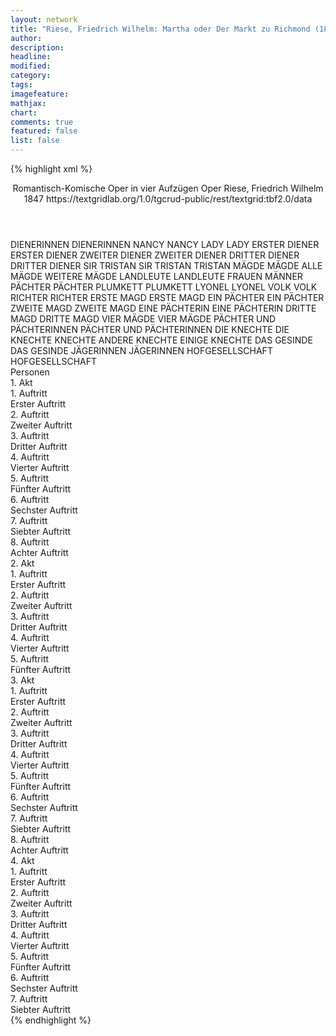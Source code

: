 ```yaml
---
layout: network
title: "Riese, Friedrich Wilhelm: Martha oder Der Markt zu Richmond (1847)"
author:
description:
headline:
modified:
category:
tags:
imagefeature:
mathjax:
chart:
comments: true
featured: false
list: false
---
```

{% highlight xml %}
<?xml-model href="https://raw.githubusercontent.com/DLiNa/project/master/rules/lina.rnc"?><?xml-model href="https://raw.githubusercontent.com/DLiNa/project/master/rules/lina.sch"?>
<play xmlns="http://lina.digital">
  <header>
    <title>Martha oder Der Markt zu Richmond</title>
    <subtitle>Romantisch-Komische Oper in vier Aufzügen</subtitle>
    <genretitle>Oper</genretitle>
    <author>Riese, Friedrich Wilhelm</author>
    <date type="print"/>
    <date type="premiere" when="1847">1847</date>
    <date type="written"/>
    <source>https://textgridlab.org/1.0/tgcrud-public/rest/textgrid:tbf2.0/data</source>
  </header>
  <personae>
    <character>
      <name>DIENERINNEN</name>
      <alias xml:id="dienerinnen">
        <name>DIENERINNEN</name>
      </alias>
    </character>
    <character>
      <name>NANCY</name>
      <alias xml:id="nancy">
        <name>NANCY</name>
      </alias>
    </character>
    <character>
      <name>LADY</name>
      <alias xml:id="lady">
        <name>LADY</name>
      </alias>
    </character>
    <character>
      <name>ERSTER DIENER</name>
      <alias xml:id="erster_diener">
        <name>ERSTER DIENER</name>
      </alias>
    </character>
    <character>
      <name>ZWEITER DIENER</name>
      <alias xml:id="zweiter_diener">
        <name>ZWEITER DIENER</name>
      </alias>
    </character>
    <character>
      <name>DRITTER DIENER</name>
      <alias xml:id="dritter_diener">
        <name>DRITTER DIENER</name>
      </alias>
    </character>
    <character>
      <name>SIR TRISTAN</name>
      <alias xml:id="sir_tristan">
        <name>SIR TRISTAN</name>
      </alias>
      <alias xml:id="tristan">
        <name>TRISTAN</name>
      </alias>
    </character>
    <character>
      <name>MÄGDE</name>
      <alias xml:id="mägde">
        <name>MÄGDE</name>
      </alias>
      <alias xml:id="alle_mägde">
        <name>ALLE MÄGDE</name>
      </alias>
      <alias xml:id="weitere_mägde">
        <name>WEITERE MÄGDE</name>
      </alias>
    </character>
    <character>
      <name>LANDLEUTE</name>
      <alias xml:id="landleute">
        <name>LANDLEUTE</name>
      </alias>
      <alias xml:id="frauen">
        <name>FRAUEN</name>
      </alias>
      <alias xml:id="männer">
        <name>MÄNNER</name>
      </alias>
    </character>
    <character>
      <name>PÄCHTER</name>
      <alias xml:id="pächter">
        <name>PÄCHTER</name>
      </alias>
    </character>
    <character>
      <name>PLUMKETT</name>
      <alias xml:id="plumkett">
        <name>PLUMKETT</name>
      </alias>
    </character>
    <character>
      <name>LYONEL</name>
      <alias xml:id="lyonel">
        <name>LYONEL</name>
      </alias>
    </character>
    <character>
      <name>VOLK</name>
      <alias xml:id="volk">
        <name>VOLK</name>
      </alias>
    </character>
    <character>
      <name>RICHTER</name>
      <alias xml:id="richter">
        <name>RICHTER</name>
      </alias>
    </character>
    <character>
      <name>ERSTE MAGD</name>
      <alias xml:id="erste_magd">
        <name>ERSTE MAGD</name>
      </alias>
    </character>
    <character>
      <name>EIN PÄCHTER</name>
      <alias xml:id="ein_pächter">
        <name>EIN PÄCHTER</name>
      </alias>
    </character>
    <character>
      <name>ZWEITE MAGD</name>
      <alias xml:id="zweite_magd">
        <name>ZWEITE MAGD</name>
      </alias>
    </character>
    <character>
      <name>EINE PÄCHTERIN</name>
      <alias xml:id="eine_pächterin">
        <name>EINE PÄCHTERIN</name>
      </alias>
    </character>
    <character>
      <name>DRITTE MAGD</name>
      <alias xml:id="dritte_magd">
        <name>DRITTE MAGD</name>
      </alias>
    </character>
    <character>
      <name>VIER MÄGDE</name>
      <alias xml:id="vier_mägde">
        <name>VIER MÄGDE</name>
      </alias>
    </character>
    <character>
      <name>PÄCHTER UND PÄCHTERINNEN</name>
      <alias xml:id="pächter_und_pächterinnen">
        <name>PÄCHTER UND PÄCHTERINNEN</name>
      </alias>
    </character>
    <character>
      <name>DIE KNECHTE</name>
      <alias xml:id="die_knechte">
        <name>DIE KNECHTE</name>
      </alias>
      <alias xml:id="knechte">
        <name>KNECHTE</name>
      </alias>
      <alias xml:id="andere_knechte">
        <name>ANDERE KNECHTE</name>
      </alias>
      <alias xml:id="einige_knechte">
        <name>EINIGE KNECHTE</name>
      </alias>
    </character>
    <character>
      <name>DAS GESINDE</name>
      <alias xml:id="das_gesinde">
        <name>DAS GESINDE</name>
      </alias>
    </character>
    <character>
      <name>JÄGERINNEN</name>
      <alias xml:id="jägerinnen">
        <name>JÄGERINNEN</name>
      </alias>
    </character>
    <character>
      <name>HOFGESELLSCHAFT</name>
      <alias xml:id="hofgesellschaft">
        <name>HOFGESELLSCHAFT</name>
      </alias>
    </character>
  </personae>
  <text>
    <div>
      <head>Personen</head>
    </div>
    <div>
      <head>1. Akt</head>
      <div>
        <head>1. Auftritt</head>
        <div>
          <head>Erster Auftritt</head>
          <sp who="#dienerinnen">
            <amount n="2" unit="speech_acts"/>
            <amount n="69" unit="words"/>
            <amount n="12" unit="lines"/>
            <amount n="367" unit="chars"/>
          </sp>
          <sp who="#nancy">
            <amount n="3" unit="speech_acts"/>
            <amount n="36" unit="words"/>
            <amount n="6" unit="lines"/>
            <amount n="186" unit="chars"/>
          </sp>
          <sp who="#lady">
            <amount n="5" unit="speech_acts"/>
            <amount n="49" unit="words"/>
            <amount n="14" unit="lines"/>
            <amount n="288" unit="chars"/>
          </sp>
        </div>
      </div>
      <div>
        <head>2. Auftritt</head>
        <div>
          <head>Zweiter Auftritt</head>
          <sp who="#nancy">
            <amount n="9" unit="speech_acts"/>
            <amount n="211" unit="words"/>
            <amount n="40" unit="lines"/>
            <amount n="1093" unit="chars"/>
          </sp>
          <sp who="#lady">
            <amount n="9" unit="speech_acts"/>
            <amount n="134" unit="words"/>
            <amount n="25" unit="lines"/>
            <amount n="704" unit="chars"/>
          </sp>
        </div>
      </div>
      <div>
        <head>3. Auftritt</head>
        <div>
          <head>Dritter Auftritt</head>
          <sp who="#erster_diener">
            <amount n="1" unit="speech_acts"/>
            <amount n="4" unit="words"/>
            <amount n="1" unit="lines"/>
            <amount n="27" unit="chars"/>
          </sp>
          <sp who="#zweiter_diener">
            <amount n="1" unit="speech_acts"/>
            <amount n="4" unit="words"/>
            <amount n="1" unit="lines"/>
            <amount n="24" unit="chars"/>
          </sp>
          <sp who="#dritter_diener">
            <amount n="1" unit="speech_acts"/>
            <amount n="5" unit="words"/>
            <amount n="1" unit="lines"/>
            <amount n="30" unit="chars"/>
          </sp>
          <sp who="#lady">
            <amount n="25" unit="speech_acts"/>
            <amount n="186" unit="words"/>
            <amount n="41" unit="lines"/>
            <amount n="979" unit="chars"/>
          </sp>
          <sp who="#sir_tristan">
            <amount n="1" unit="speech_acts"/>
            <amount n="17" unit="words"/>
            <amount n="3" unit="lines"/>
            <amount n="79" unit="chars"/>
          </sp>
          <sp who="#nancy">
            <amount n="15" unit="speech_acts"/>
            <amount n="127" unit="words"/>
            <amount n="24" unit="lines"/>
            <amount n="633" unit="chars"/>
          </sp>
          <sp who="#tristan">
            <amount n="30" unit="speech_acts"/>
            <amount n="171" unit="words"/>
            <amount n="43" unit="lines"/>
            <amount n="955" unit="chars"/>
          </sp>
          <sp who="#lady #nancy">
            <amount n="6" unit="speech_acts"/>
            <amount n="73" unit="words"/>
            <amount n="16" unit="lines"/>
            <amount n="428" unit="chars"/>
          </sp>
          <sp who="#mägde">
            <amount n="1" unit="speech_acts"/>
            <amount n="37" unit="words"/>
            <amount n="14" unit="lines"/>
            <amount n="190" unit="chars"/>
          </sp>
          <sp who="#mägde">
            <amount n="1" unit="speech_acts"/>
            <amount n="36" unit="words"/>
            <amount n="14" unit="lines"/>
            <amount n="190" unit="chars"/>
          </sp>
        </div>
      </div>
      <div>
        <head>4. Auftritt</head>
        <div>
          <head>Vierter Auftritt</head>
          <sp who="#landleute">
            <amount n="1" unit="speech_acts"/>
            <amount n="115" unit="words"/>
            <amount n="23" unit="lines"/>
            <amount n="625" unit="chars"/>
          </sp>
          <sp who="#landleute">
            <amount n="1" unit="speech_acts"/>
            <amount n="3" unit="words"/>
            <amount n="1" unit="lines"/>
            <amount n="17" unit="chars"/>
          </sp>
          <sp who="#landleute">
            <amount n="1" unit="speech_acts"/>
            <amount n="2" unit="words"/>
            <amount n="1" unit="lines"/>
            <amount n="16" unit="chars"/>
          </sp>
        </div>
      </div>
      <div>
        <head>5. Auftritt</head>
        <div>
          <head>Fünfter Auftritt</head>
          <sp who="#mägde">
            <amount n="3" unit="speech_acts"/>
            <amount n="82" unit="words"/>
            <amount n="23" unit="lines"/>
            <amount n="416" unit="chars"/>
          </sp>
          <sp who="#pächter">
            <amount n="2" unit="speech_acts"/>
            <amount n="21" unit="words"/>
            <amount n="4" unit="lines"/>
            <amount n="104" unit="chars"/>
          </sp>
          <sp who="#mägde #pächter">
            <amount n="1" unit="speech_acts"/>
            <amount n="6" unit="words"/>
            <amount n="2" unit="lines"/>
            <amount n="34" unit="chars"/>
          </sp>
          <sp who="#plumkett">
            <amount n="5" unit="speech_acts"/>
            <amount n="162" unit="words"/>
            <amount n="29" unit="lines"/>
            <amount n="860" unit="chars"/>
          </sp>
          <sp who="#lyonel">
            <amount n="5" unit="speech_acts"/>
            <amount n="75" unit="words"/>
            <amount n="15" unit="lines"/>
            <amount n="415" unit="chars"/>
          </sp>
          <sp who="#plumkett #lyonel">
            <amount n="1" unit="speech_acts"/>
            <amount n="33" unit="words"/>
            <amount n="6" unit="lines"/>
            <amount n="190" unit="chars"/>
          </sp>
        </div>
      </div>
      <div>
        <head>6. Auftritt</head>
        <div>
          <head>Sechster Auftritt</head>
          <sp who="#volk">
            <amount n="3" unit="speech_acts"/>
            <amount n="31" unit="words"/>
            <amount n="5" unit="lines"/>
            <amount n="166" unit="chars"/>
          </sp>
          <sp who="#richter">
            <amount n="10" unit="speech_acts"/>
            <amount n="143" unit="words"/>
            <amount n="27" unit="lines"/>
            <amount n="762" unit="chars"/>
          </sp>
          <sp who="#volk #pächter_und_pächterinnen #pächter #eine_pächterin #mägde">
            <amount n="1" unit="speech_acts"/>
            <amount n="2" unit="words"/>
            <amount n="1" unit="lines"/>
            <amount n="12" unit="chars"/>
          </sp>
          <sp who="#erste_magd">
            <amount n="1" unit="speech_acts"/>
            <amount n="27" unit="words"/>
            <amount n="8" unit="lines"/>
            <amount n="116" unit="chars"/>
          </sp>
          <sp who="#ein_pächter">
            <amount n="1" unit="speech_acts"/>
            <amount n="5" unit="words"/>
            <amount n="1" unit="lines"/>
            <amount n="31" unit="chars"/>
          </sp>
          <sp who="#zweite_magd">
            <amount n="1" unit="speech_acts"/>
            <amount n="21" unit="words"/>
            <amount n="8" unit="lines"/>
            <amount n="122" unit="chars"/>
          </sp>
          <sp who="#eine_pächterin">
            <amount n="1" unit="speech_acts"/>
            <amount n="4" unit="words"/>
            <amount n="1" unit="lines"/>
            <amount n="32" unit="chars"/>
          </sp>
          <sp who="#dritte_magd">
            <amount n="1" unit="speech_acts"/>
            <amount n="25" unit="words"/>
            <amount n="8" unit="lines"/>
            <amount n="131" unit="chars"/>
          </sp>
          <sp who="#vier_mägde">
            <amount n="1" unit="speech_acts"/>
            <amount n="22" unit="words"/>
            <amount n="4" unit="lines"/>
            <amount n="121" unit="chars"/>
          </sp>
          <sp who="#weitere_mägde">
            <amount n="1" unit="speech_acts"/>
            <amount n="42" unit="words"/>
            <amount n="6" unit="lines"/>
            <amount n="200" unit="chars"/>
          </sp>
          <sp who="#alle_mägde">
            <amount n="1" unit="speech_acts"/>
            <amount n="73" unit="words"/>
            <amount n="24" unit="lines"/>
            <amount n="368" unit="chars"/>
          </sp>
          <sp who="#pächter_und_pächterinnen #pächter #eine_pächterin">
            <amount n="1" unit="speech_acts"/>
            <amount n="25" unit="words"/>
            <amount n="8" unit="lines"/>
            <amount n="111" unit="chars"/>
          </sp>
          <sp who="#pächter">
            <amount n="4" unit="speech_acts"/>
            <amount n="44" unit="words"/>
            <amount n="11" unit="lines"/>
            <amount n="200" unit="chars"/>
          </sp>
          <sp who="#mägde">
            <amount n="3" unit="speech_acts"/>
            <amount n="44" unit="words"/>
            <amount n="11" unit="lines"/>
            <amount n="203" unit="chars"/>
          </sp>
        </div>
      </div>
      <div>
        <head>7. Auftritt</head>
        <div>
          <head>Siebter Auftritt</head>
          <sp who="#lady">
            <amount n="7" unit="speech_acts"/>
            <amount n="46" unit="words"/>
            <amount n="9" unit="lines"/>
            <amount n="250" unit="chars"/>
          </sp>
          <sp who="#nancy">
            <amount n="6" unit="speech_acts"/>
            <amount n="38" unit="words"/>
            <amount n="7" unit="lines"/>
            <amount n="202" unit="chars"/>
          </sp>
          <sp who="#tristan">
            <amount n="7" unit="speech_acts"/>
            <amount n="62" unit="words"/>
            <amount n="18" unit="lines"/>
            <amount n="368" unit="chars"/>
          </sp>
          <sp who="#lady #nancy">
            <amount n="10" unit="speech_acts"/>
            <amount n="114" unit="words"/>
            <amount n="24" unit="lines"/>
            <amount n="592" unit="chars"/>
          </sp>
          <sp who="#plumkett">
            <amount n="13" unit="speech_acts"/>
            <amount n="160" unit="words"/>
            <amount n="32" unit="lines"/>
            <amount n="783" unit="chars"/>
          </sp>
          <sp who="#lyonel">
            <amount n="9" unit="speech_acts"/>
            <amount n="42" unit="words"/>
            <amount n="11" unit="lines"/>
            <amount n="201" unit="chars"/>
          </sp>
          <sp who="#lady #lyonel">
            <amount n="1" unit="speech_acts"/>
            <amount n="14" unit="words"/>
            <amount n="2" unit="lines"/>
            <amount n="74" unit="chars"/>
          </sp>
          <sp who="#mägde">
            <amount n="1" unit="speech_acts"/>
            <amount n="27" unit="words"/>
            <amount n="8" unit="lines"/>
            <amount n="116" unit="chars"/>
          </sp>
          <sp who="#lyonel #plumkett">
            <amount n="5" unit="speech_acts"/>
            <amount n="99" unit="words"/>
            <amount n="19" unit="lines"/>
            <amount n="486" unit="chars"/>
          </sp>
          <sp who="#lady #nancy #lyonel #plumkett">
            <amount n="1" unit="speech_acts"/>
            <amount n="9" unit="words"/>
            <amount n="1" unit="lines"/>
            <amount n="39" unit="chars"/>
          </sp>
        </div>
      </div>
      <div>
        <head>8. Auftritt</head>
        <div>
          <head>Achter Auftritt</head>
          <sp who="#tristan">
            <amount n="4" unit="speech_acts"/>
            <amount n="28" unit="words"/>
            <amount n="7" unit="lines"/>
            <amount n="148" unit="chars"/>
          </sp>
          <sp who="#plumkett">
            <amount n="3" unit="speech_acts"/>
            <amount n="12" unit="words"/>
            <amount n="3" unit="lines"/>
            <amount n="59" unit="chars"/>
          </sp>
          <sp who="#lady #nancy">
            <amount n="2" unit="speech_acts"/>
            <amount n="5" unit="words"/>
            <amount n="2" unit="lines"/>
            <amount n="24" unit="chars"/>
          </sp>
          <sp who="#lyonel">
            <amount n="1" unit="speech_acts"/>
            <amount n="5" unit="words"/>
            <amount n="1" unit="lines"/>
            <amount n="21" unit="chars"/>
          </sp>
          <sp who="#lady">
            <amount n="1" unit="speech_acts"/>
            <amount n="12" unit="words"/>
            <amount n="2" unit="lines"/>
            <amount n="59" unit="chars"/>
          </sp>
          <sp who="#nancy">
            <amount n="1" unit="speech_acts"/>
            <amount n="13" unit="words"/>
            <amount n="2" unit="lines"/>
            <amount n="69" unit="chars"/>
          </sp>
          <sp who="#lyonel #plumkett">
            <amount n="3" unit="speech_acts"/>
            <amount n="62" unit="words"/>
            <amount n="17" unit="lines"/>
            <amount n="355" unit="chars"/>
          </sp>
          <sp who="#richter">
            <amount n="1" unit="speech_acts"/>
            <amount n="10" unit="words"/>
            <amount n="2" unit="lines"/>
            <amount n="63" unit="chars"/>
          </sp>
          <sp who="#volk">
            <amount n="3" unit="speech_acts"/>
            <amount n="40" unit="words"/>
            <amount n="9" unit="lines"/>
            <amount n="230" unit="chars"/>
          </sp>
          <sp who="#lyonel #plumkett #tristan #lady #nancy">
            <amount n="1" unit="speech_acts"/>
            <amount n="6" unit="words"/>
            <amount n="1" unit="lines"/>
            <amount n="35" unit="chars"/>
          </sp>
          <sp who="#pächter">
            <amount n="1" unit="speech_acts"/>
            <amount n="12" unit="words"/>
            <amount n="2" unit="lines"/>
            <amount n="61" unit="chars"/>
          </sp>
          <sp who="#tristan #plumkett #lady #nancy #lyonel #richter #pächter">
            <amount n="1" unit="speech_acts"/>
            <amount n="23" unit="words"/>
            <amount n="6" unit="lines"/>
            <amount n="121" unit="chars"/>
          </sp>
        </div>
      </div>
    </div>
    <div>
      <head>2. Akt</head>
      <div>
        <head>1. Auftritt</head>
        <div>
          <head>Erster Auftritt</head>
          <sp who="#plumkett #lyonel">
            <amount n="3" unit="speech_acts"/>
            <amount n="22" unit="words"/>
            <amount n="5" unit="lines"/>
            <amount n="111" unit="chars"/>
          </sp>
          <sp who="#lady #nancy">
            <amount n="20" unit="speech_acts"/>
            <amount n="143" unit="words"/>
            <amount n="33" unit="lines"/>
            <amount n="692" unit="chars"/>
          </sp>
          <sp who="#lyonel #plumkett">
            <amount n="12" unit="speech_acts"/>
            <amount n="93" unit="words"/>
            <amount n="22" unit="lines"/>
            <amount n="491" unit="chars"/>
          </sp>
          <sp who="#plumkett">
            <amount n="17" unit="speech_acts"/>
            <amount n="136" unit="words"/>
            <amount n="30" unit="lines"/>
            <amount n="734" unit="chars"/>
          </sp>
          <sp who="#lyonel">
            <amount n="8" unit="speech_acts"/>
            <amount n="68" unit="words"/>
            <amount n="14" unit="lines"/>
            <amount n="345" unit="chars"/>
          </sp>
          <sp who="#nancy">
            <amount n="8" unit="speech_acts"/>
            <amount n="41" unit="words"/>
            <amount n="11" unit="lines"/>
            <amount n="231" unit="chars"/>
          </sp>
          <sp who="#lady">
            <amount n="6" unit="speech_acts"/>
            <amount n="28" unit="words"/>
            <amount n="9" unit="lines"/>
            <amount n="166" unit="chars"/>
          </sp>
          <sp who="#nancy #lady">
            <amount n="1" unit="speech_acts"/>
            <amount n="4" unit="words"/>
            <amount n="1" unit="lines"/>
            <amount n="22" unit="chars"/>
          </sp>
          <sp who="#lyonel #plumkett">
            <amount n="1" unit="speech_acts"/>
            <amount n="4" unit="words"/>
            <amount n="1" unit="lines"/>
            <amount n="19" unit="chars"/>
          </sp>
          <sp who="#nancy #lady #lyonel #plumkett">
            <amount n="1" unit="speech_acts"/>
            <amount n="1" unit="words"/>
            <amount n="1" unit="lines"/>
            <amount n="9" unit="chars"/>
          </sp>
        </div>
      </div>
      <div>
        <head>2. Auftritt</head>
        <div>
          <head>Zweiter Auftritt</head>
          <sp who="#lady">
            <amount n="21" unit="speech_acts"/>
            <amount n="259" unit="words"/>
            <amount n="49" unit="lines"/>
            <amount n="1301" unit="chars"/>
          </sp>
          <sp who="#lyonel">
            <amount n="21" unit="speech_acts"/>
            <amount n="266" unit="words"/>
            <amount n="52" unit="lines"/>
            <amount n="1352" unit="chars"/>
          </sp>
          <sp who="#lady #lyonel">
            <amount n="1" unit="speech_acts"/>
            <amount n="10" unit="words"/>
            <amount n="1" unit="lines"/>
            <amount n="46" unit="chars"/>
          </sp>
        </div>
      </div>
      <div>
        <head>3. Auftritt</head>
        <div>
          <head>Dritter Auftritt</head>
          <sp who="#plumkett">
            <amount n="4" unit="speech_acts"/>
            <amount n="96" unit="words"/>
            <amount n="16" unit="lines"/>
            <amount n="487" unit="chars"/>
          </sp>
          <sp who="#nancy">
            <amount n="3" unit="speech_acts"/>
            <amount n="36" unit="words"/>
            <amount n="7" unit="lines"/>
            <amount n="196" unit="chars"/>
          </sp>
          <sp who="#lyonel #plumkett #nancy #lady">
            <amount n="1" unit="speech_acts"/>
            <amount n="1" unit="words"/>
            <amount n="1" unit="lines"/>
            <amount n="12" unit="chars"/>
          </sp>
          <sp who="#lyonel">
            <amount n="1" unit="speech_acts"/>
            <amount n="21" unit="words"/>
            <amount n="4" unit="lines"/>
            <amount n="116" unit="chars"/>
          </sp>
          <sp who="#lady">
            <amount n="1" unit="speech_acts"/>
            <amount n="21" unit="words"/>
            <amount n="4" unit="lines"/>
            <amount n="118" unit="chars"/>
          </sp>
        </div>
      </div>
      <div>
        <head>4. Auftritt</head>
        <div>
          <head>Vierter Auftritt</head>
          <sp who="#lady">
            <amount n="14" unit="speech_acts"/>
            <amount n="57" unit="words"/>
            <amount n="15" unit="lines"/>
            <amount n="262" unit="chars"/>
          </sp>
          <sp who="#nancy">
            <amount n="11" unit="speech_acts"/>
            <amount n="55" unit="words"/>
            <amount n="12" unit="lines"/>
            <amount n="266" unit="chars"/>
          </sp>
          <sp who="#tristan">
            <amount n="4" unit="speech_acts"/>
            <amount n="27" unit="words"/>
            <amount n="7" unit="lines"/>
            <amount n="136" unit="chars"/>
          </sp>
          <sp who="#lady #nancy">
            <amount n="1" unit="speech_acts"/>
            <amount n="3" unit="words"/>
            <amount n="1" unit="lines"/>
            <amount n="13" unit="chars"/>
          </sp>
          <sp who="#lady #nancy #tristan">
            <amount n="1" unit="speech_acts"/>
            <amount n="30" unit="words"/>
            <amount n="6" unit="lines"/>
            <amount n="164" unit="chars"/>
          </sp>
        </div>
      </div>
      <div>
        <head>5. Auftritt</head>
        <div>
          <head>Fünfter Auftritt</head>
          <sp who="#plumkett">
            <amount n="8" unit="speech_acts"/>
            <amount n="120" unit="words"/>
            <amount n="21" unit="lines"/>
            <amount n="615" unit="chars"/>
          </sp>
          <sp who="#lyonel">
            <amount n="3" unit="speech_acts"/>
            <amount n="19" unit="words"/>
            <amount n="4" unit="lines"/>
            <amount n="102" unit="chars"/>
          </sp>
          <sp who="#einige_knechte">
            <amount n="1" unit="speech_acts"/>
            <amount n="5" unit="words"/>
            <amount n="1" unit="lines"/>
            <amount n="25" unit="chars"/>
          </sp>
          <sp who="#die_knechte">
            <amount n="1" unit="speech_acts"/>
            <amount n="6" unit="words"/>
            <amount n="1" unit="lines"/>
            <amount n="35" unit="chars"/>
          </sp>
          <sp who="#andere_knechte">
            <amount n="1" unit="speech_acts"/>
            <amount n="5" unit="words"/>
            <amount n="1" unit="lines"/>
            <amount n="25" unit="chars"/>
          </sp>
          <sp who="#knechte">
            <amount n="1" unit="speech_acts"/>
            <amount n="7" unit="words"/>
            <amount n="1" unit="lines"/>
            <amount n="34" unit="chars"/>
          </sp>
          <sp who="#das_gesinde">
            <amount n="1" unit="speech_acts"/>
            <amount n="20" unit="words"/>
            <amount n="4" unit="lines"/>
            <amount n="119" unit="chars"/>
          </sp>
        </div>
      </div>
    </div>
    <div>
      <head>3. Akt</head>
      <div>
        <head>1. Auftritt</head>
        <div>
          <head>Erster Auftritt</head>
          <sp who="#plumkett">
            <amount n="4" unit="speech_acts"/>
            <amount n="158" unit="words"/>
            <amount n="31" unit="lines"/>
            <amount n="751" unit="chars"/>
          </sp>
          <sp who="#landleute">
            <amount n="4" unit="speech_acts"/>
            <amount n="17" unit="words"/>
            <amount n="4" unit="lines"/>
            <amount n="104" unit="chars"/>
          </sp>
        </div>
      </div>
      <div>
        <head>2. Auftritt</head>
        <div>
          <head>Zweiter Auftritt</head>
          <sp who="#jägerinnen">
            <amount n="3" unit="speech_acts"/>
            <amount n="111" unit="words"/>
            <amount n="26" unit="lines"/>
            <amount n="609" unit="chars"/>
          </sp>
          <sp who="#nancy">
            <amount n="2" unit="speech_acts"/>
            <amount n="99" unit="words"/>
            <amount n="29" unit="lines"/>
            <amount n="541" unit="chars"/>
          </sp>
        </div>
      </div>
      <div>
        <head>3. Auftritt</head>
        <div>
          <head>Dritter Auftritt</head>
          <sp who="#plumkett">
            <amount n="6" unit="speech_acts"/>
            <amount n="76" unit="words"/>
            <amount n="16" unit="lines"/>
            <amount n="419" unit="chars"/>
          </sp>
          <sp who="#nancy">
            <amount n="5" unit="speech_acts"/>
            <amount n="59" unit="words"/>
            <amount n="14" unit="lines"/>
            <amount n="293" unit="chars"/>
          </sp>
          <sp who="#nancy #jägerinnen">
            <amount n="1" unit="speech_acts"/>
            <amount n="27" unit="words"/>
            <amount n="8" unit="lines"/>
            <amount n="121" unit="chars"/>
          </sp>
        </div>
      </div>
      <div>
        <head>4. Auftritt</head>
        <div>
          <head>Vierter Auftritt</head>
          <sp who="#lyonel">
            <amount n="1" unit="speech_acts"/>
            <amount n="184" unit="words"/>
            <amount n="36" unit="lines"/>
            <amount n="866" unit="chars"/>
          </sp>
        </div>
      </div>
      <div>
        <head>5. Auftritt</head>
        <div>
          <head>Fünfter Auftritt</head>
          <sp who="#tristan">
            <amount n="5" unit="speech_acts"/>
            <amount n="23" unit="words"/>
            <amount n="7" unit="lines"/>
            <amount n="125" unit="chars"/>
          </sp>
          <sp who="#lady">
            <amount n="4" unit="speech_acts"/>
            <amount n="34" unit="words"/>
            <amount n="6" unit="lines"/>
            <amount n="161" unit="chars"/>
          </sp>
        </div>
      </div>
      <div>
        <head>6. Auftritt</head>
        <div>
          <head>Sechster Auftritt</head>
          <sp who="#lady">
            <amount n="10" unit="speech_acts"/>
            <amount n="88" unit="words"/>
            <amount n="19" unit="lines"/>
            <amount n="468" unit="chars"/>
          </sp>
          <sp who="#lyonel">
            <amount n="9" unit="speech_acts"/>
            <amount n="135" unit="words"/>
            <amount n="25" unit="lines"/>
            <amount n="695" unit="chars"/>
          </sp>
        </div>
      </div>
      <div>
        <head>7. Auftritt</head>
        <div>
          <head>Siebter Auftritt</head>
          <sp who="#tristan">
            <amount n="3" unit="speech_acts"/>
            <amount n="26" unit="words"/>
            <amount n="6" unit="lines"/>
            <amount n="148" unit="chars"/>
          </sp>
          <sp who="#lady">
            <amount n="2" unit="speech_acts"/>
            <amount n="23" unit="words"/>
            <amount n="5" unit="lines"/>
            <amount n="139" unit="chars"/>
          </sp>
          <sp who="#lyonel">
            <amount n="2" unit="speech_acts"/>
            <amount n="31" unit="words"/>
            <amount n="7" unit="lines"/>
            <amount n="186" unit="chars"/>
          </sp>
          <sp who="#hofgesellschaft">
            <amount n="1" unit="speech_acts"/>
            <amount n="22" unit="words"/>
            <amount n="4" unit="lines"/>
            <amount n="114" unit="chars"/>
          </sp>
        </div>
      </div>
      <div>
        <head>8. Auftritt</head>
        <div>
          <head>Achter Auftritt</head>
          <sp who="#plumkett">
            <amount n="4" unit="speech_acts"/>
            <amount n="14" unit="words"/>
            <amount n="4" unit="lines"/>
            <amount n="74" unit="chars"/>
          </sp>
          <sp who="#lyonel">
            <amount n="10" unit="speech_acts"/>
            <amount n="284" unit="words"/>
            <amount n="66" unit="lines"/>
            <amount n="1487" unit="chars"/>
          </sp>
          <sp who="#nancy">
            <amount n="4" unit="speech_acts"/>
            <amount n="14" unit="words"/>
            <amount n="4" unit="lines"/>
            <amount n="64" unit="chars"/>
          </sp>
          <sp who="#tristan">
            <amount n="3" unit="speech_acts"/>
            <amount n="29" unit="words"/>
            <amount n="6" unit="lines"/>
            <amount n="156" unit="chars"/>
          </sp>
          <sp who="#lady #nancy">
            <amount n="2" unit="speech_acts"/>
            <amount n="5" unit="words"/>
            <amount n="2" unit="lines"/>
            <amount n="24" unit="chars"/>
          </sp>
          <sp who="#lady">
            <amount n="3" unit="speech_acts"/>
            <amount n="36" unit="words"/>
            <amount n="7" unit="lines"/>
            <amount n="210" unit="chars"/>
          </sp>
          <sp who="#plumkett #tristan #lady #nancy #hofgesellschaft">
            <amount n="3" unit="speech_acts"/>
            <amount n="10" unit="words"/>
            <amount n="3" unit="lines"/>
            <amount n="41" unit="chars"/>
          </sp>
          <sp who="#tristan #hofgesellschaft">
            <amount n="1" unit="speech_acts"/>
            <amount n="1" unit="words"/>
            <amount n="1" unit="lines"/>
            <amount n="9" unit="chars"/>
          </sp>
          <sp who="#hofgesellschaft">
            <amount n="1" unit="speech_acts"/>
            <amount n="36" unit="words"/>
            <amount n="7" unit="lines"/>
            <amount n="181" unit="chars"/>
          </sp>
        </div>
      </div>
    </div>
    <div>
      <head>4. Akt</head>
      <div>
        <head>1. Auftritt</head>
        <div>
          <head>Erster Auftritt</head>
          <sp who="#lady">
            <amount n="1" unit="speech_acts"/>
            <amount n="31" unit="words"/>
            <amount n="4" unit="lines"/>
            <amount n="197" unit="chars"/>
          </sp>
        </div>
      </div>
      <div>
        <head>2. Auftritt</head>
        <div>
          <head>Zweiter Auftritt</head>
          <sp who="#lady">
            <amount n="1" unit="speech_acts"/>
            <amount n="116" unit="words"/>
            <amount n="23" unit="lines"/>
            <amount n="581" unit="chars"/>
          </sp>
        </div>
      </div>
      <div>
        <head>3. Auftritt</head>
        <div>
          <head>Dritter Auftritt</head>
          <sp who="#nancy">
            <amount n="2" unit="speech_acts"/>
            <amount n="24" unit="words"/>
            <amount n="4" unit="lines"/>
            <amount n="112" unit="chars"/>
          </sp>
          <sp who="#plumkett">
            <amount n="2" unit="speech_acts"/>
            <amount n="30" unit="words"/>
            <amount n="6" unit="lines"/>
            <amount n="150" unit="chars"/>
          </sp>
          <sp who="#lady">
            <amount n="3" unit="speech_acts"/>
            <amount n="28" unit="words"/>
            <amount n="7" unit="lines"/>
            <amount n="161" unit="chars"/>
          </sp>
        </div>
      </div>
      <div>
        <head>4. Auftritt</head>
        <div>
          <head>Vierter Auftritt</head>
          <sp who="#lady">
            <amount n="11" unit="speech_acts"/>
            <amount n="181" unit="words"/>
            <amount n="36" unit="lines"/>
            <amount n="989" unit="chars"/>
          </sp>
          <sp who="#lyonel">
            <amount n="11" unit="speech_acts"/>
            <amount n="181" unit="words"/>
            <amount n="38" unit="lines"/>
            <amount n="992" unit="chars"/>
          </sp>
        </div>
      </div>
      <div>
        <head>5. Auftritt</head>
        <div>
          <head>Fünfter Auftritt</head>
          <sp who="#nancy">
            <amount n="1" unit="speech_acts"/>
            <amount n="3" unit="words"/>
            <amount n="1" unit="lines"/>
            <amount n="16" unit="chars"/>
          </sp>
          <sp who="#plumkett">
            <amount n="1" unit="speech_acts"/>
            <amount n="23" unit="words"/>
            <amount n="3" unit="lines"/>
            <amount n="112" unit="chars"/>
          </sp>
          <sp who="#lady">
            <amount n="1" unit="speech_acts"/>
            <amount n="22" unit="words"/>
            <amount n="4" unit="lines"/>
            <amount n="114" unit="chars"/>
          </sp>
        </div>
      </div>
      <div>
        <head>6. Auftritt</head>
        <div>
          <head>Sechster Auftritt</head>
          <sp who="#plumkett">
            <amount n="19" unit="speech_acts"/>
            <amount n="188" unit="words"/>
            <amount n="38" unit="lines"/>
            <amount n="939" unit="chars"/>
          </sp>
          <sp who="#nancy">
            <amount n="19" unit="speech_acts"/>
            <amount n="208" unit="words"/>
            <amount n="42" unit="lines"/>
            <amount n="1046" unit="chars"/>
          </sp>
        </div>
      </div>
      <div>
        <head>7. Auftritt</head>
        <div>
          <head>Siebter Auftritt</head>
          <sp who="#landleute">
            <amount n="4" unit="speech_acts"/>
            <amount n="117" unit="words"/>
            <amount n="21" unit="lines"/>
            <amount n="588" unit="chars"/>
          </sp>
          <sp who="#lady">
            <amount n="4" unit="speech_acts"/>
            <amount n="55" unit="words"/>
            <amount n="10" unit="lines"/>
            <amount n="292" unit="chars"/>
          </sp>
          <sp who="#frauen">
            <amount n="1" unit="speech_acts"/>
            <amount n="3" unit="words"/>
            <amount n="1" unit="lines"/>
            <amount n="13" unit="chars"/>
          </sp>
          <sp who="#männer">
            <amount n="1" unit="speech_acts"/>
            <amount n="4" unit="words"/>
            <amount n="1" unit="lines"/>
            <amount n="18" unit="chars"/>
          </sp>
          <sp who="#nancy">
            <amount n="5" unit="speech_acts"/>
            <amount n="56" unit="words"/>
            <amount n="10" unit="lines"/>
            <amount n="312" unit="chars"/>
          </sp>
          <sp who="#mägde">
            <amount n="1" unit="speech_acts"/>
            <amount n="27" unit="words"/>
            <amount n="8" unit="lines"/>
            <amount n="116" unit="chars"/>
          </sp>
          <sp who="#pächter">
            <amount n="1" unit="speech_acts"/>
            <amount n="25" unit="words"/>
            <amount n="8" unit="lines"/>
            <amount n="110" unit="chars"/>
          </sp>
          <sp who="#plumkett">
            <amount n="6" unit="speech_acts"/>
            <amount n="69" unit="words"/>
            <amount n="10" unit="lines"/>
            <amount n="309" unit="chars"/>
          </sp>
          <sp who="#lyonel">
            <amount n="4" unit="speech_acts"/>
            <amount n="21" unit="words"/>
            <amount n="5" unit="lines"/>
            <amount n="107" unit="chars"/>
          </sp>
          <sp who="#lyonel #lady">
            <amount n="1" unit="speech_acts"/>
            <amount n="18" unit="words"/>
            <amount n="2" unit="lines"/>
            <amount n="84" unit="chars"/>
          </sp>
          <sp who="#landleute #lady #frauen #männer #nancy #mägde #pächter #plumkett #lyonel">
            <amount n="1" unit="speech_acts"/>
            <amount n="9" unit="words"/>
            <amount n="1" unit="lines"/>
            <amount n="42" unit="chars"/>
          </sp>
        </div>
      </div>
    </div>
  </text>
</play>
{% endhighlight %}
